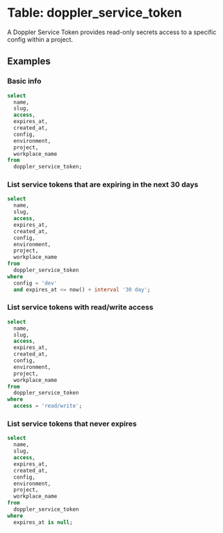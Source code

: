 # Table: doppler_service_token

A Doppler Service Token provides read-only secrets access to a specific config within a project.

## Examples

### Basic info

```sql
select
  name,
  slug,
  access,
  expires_at,
  created_at,
  config,
  environment,
  project,
  workplace_name
from
  doppler_service_token;
```

### List service tokens that are expiring in the next 30 days

```sql
select
  name,
  slug,
  access,
  expires_at,
  created_at,
  config,
  environment,
  project,
  workplace_name
from
  doppler_service_token
where
  config = 'dev'
  and expires_at <= now() + interval '30 day';
```

### List service tokens with read/write access

```sql
select
  name,
  slug,
  access,
  expires_at,
  created_at,
  config,
  environment,
  project,
  workplace_name
from
  doppler_service_token
where
  access = 'read/write';
```

### List service tokens that never expires

```sql
select
  name,
  slug,
  access,
  expires_at,
  created_at,
  config,
  environment,
  project,
  workplace_name
from
  doppler_service_token
where
  expires_at is null;
```

